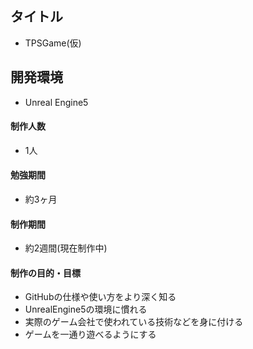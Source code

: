 ## タイトル
- TPSGame(仮)
## 開発環境
- Unreal Engine5
#### 制作人数 
- 1人
#### 勉強期間
- 約3ヶ月
#### 制作期間
- 約2週間(現在制作中)
#### 制作の目的・目標
- GitHubの仕様や使い方をより深く知る
- UnrealEngine5の環境に慣れる
- 実際のゲーム会社で使われている技術などを身に付ける
- ゲームを一通り遊べるようにする
